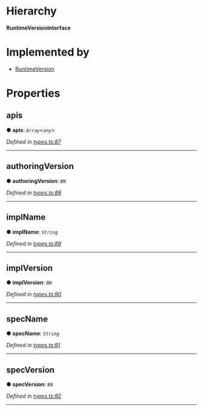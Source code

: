 

# Hierarchy

**RuntimeVersionInterface**

# Implemented by

* [RuntimeVersion](../classes/_rpc_runtimeversion_.runtimeversion.md)

# Properties

<a id="apis"></a>

##  apis

**● apis**: *`Array`<`any`>*

*Defined in [types.ts:87](https://github.com/polkadot-js/api/blob/4ffe80c/packages/types/src/types.ts#L87)*

___
<a id="authoringversion"></a>

##  authoringVersion

**● authoringVersion**: *`BN`*

*Defined in [types.ts:88](https://github.com/polkadot-js/api/blob/4ffe80c/packages/types/src/types.ts#L88)*

___
<a id="implname"></a>

##  implName

**● implName**: *`String`*

*Defined in [types.ts:89](https://github.com/polkadot-js/api/blob/4ffe80c/packages/types/src/types.ts#L89)*

___
<a id="implversion"></a>

##  implVersion

**● implVersion**: *`BN`*

*Defined in [types.ts:90](https://github.com/polkadot-js/api/blob/4ffe80c/packages/types/src/types.ts#L90)*

___
<a id="specname"></a>

##  specName

**● specName**: *`String`*

*Defined in [types.ts:91](https://github.com/polkadot-js/api/blob/4ffe80c/packages/types/src/types.ts#L91)*

___
<a id="specversion"></a>

##  specVersion

**● specVersion**: *`BN`*

*Defined in [types.ts:92](https://github.com/polkadot-js/api/blob/4ffe80c/packages/types/src/types.ts#L92)*

___

